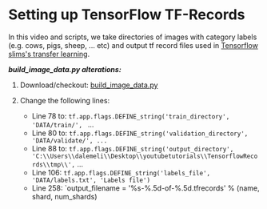 # Setting up TensorFlow TF-Records

In this video and scripts, we take directories of images with category labels (e.g. cows, pigs, sheep, ... etc) and output tf record files used in [Tensorflow slims's transfer learning](https://github.com/tensorflow/models/tree/master/research/slim). 



**_build_image_data.py alterations:_**

1. Download/checkout: [build_image_data.py](https://github.com/tensorflow/models/blob/master/research/inception/inception/data/build_image_data.py)

2. Change the following lines:
    * Line 78 to: `tf.app.flags.DEFINE_string('train_directory', 'DATA/train/', ` ...
    * Line 80 to: `tf.app.flags.DEFINE_string('validation_directory', 'DATA/validate/', ...`
    * Line 88 to: `tf.app.flags.DEFINE_string('output_directory', 'C:\\Users\\dalemeli\\Desktop\\youtubetutorials\\TensorflowRecords\\tmp\\',` ...
    * Line 106: `tf.app.flags.DEFINE_string('labels_file', 'DATA/labels.txt', 'Labels file')`
    * Line 258: `output_filename = '%s-%.5d-of-%.5d.tfrecords' % (name, shard, num_shards)

